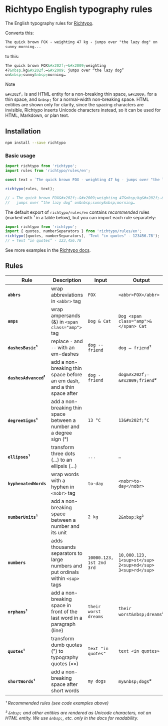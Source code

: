 # Richtypo English typography rules

The English typography rules for [Richtypo](https://github.com/sapegin/richtypo.js).

Converts this:

```html
The quick brown FOX - weighting 47 kg - jumps over "the lazy dog" on
sunny morning...
```

to this:

```html
The quick brown FOX&#x202f;—&#x2009;weighting
47&nbsp;kg&#x202f;—&#x2009; jumps over “the lazy dog”
on&nbsp;sunny&nbsp;morning…
```

> [!NOTE]  
> `&#x202f;` is and HTML entity for a non-breaking thin space, `&#x2009;` for a thin space, and `&nbsp;` for a normal-width non-breaking space. HTML entities are shown only for clarity, since the spacing characters are invisible, Richtypo inserts Unicode characters instead, so it can be used for HTML, Markdown, or plan text.

## Installation

```bash
npm install --save richtypo
```

### Basic usage

```javascript
import richtypo from 'richtypo';
import rules from 'richtypo/rules/en';

const text = `The quick brown FOX - weighting 47 kg - jumps over "the lazy dog" on sunny morning...`;

richtypo(rules, text);

// → The quick brown FOX&#x202f;—&#x2009;weighting 47&nbsp;kg&#x202f;—&#x2009;
//   jumps over “the lazy dog” on&nbsp;sunny&nbsp;morning…
```

The default export of `richtypo/rules/en` contains _recommended_ rules (marked with ¹ in a table below), but you can import each rule separately:

```js
import richtypo from 'richtypo';
import { quotes, numberSeparators } from 'richtypo/rules/en';
richtypo([quotes, numberSeparators], 'Text "in quotes" - 123456.78');
// → Text “in quotes” - 123,456.78
```

See more examples in the [Richtypo docs](../Readme.md).

## Rules

| Rule                  | Description                                                                     | Input                    | Output                                                     |
| --------------------- | ------------------------------------------------------------------------------- | ------------------------ | ---------------------------------------------------------- |
| **`abbrs`**           | wrap abbreviations in `<abbr>` tag                                              | `FOX`                    | `<abbr>FOX</abbr>`                                         |
| **`amps`**            | wrap ampersands (&) in `<span class="amp">` tag                                 | `Dog & Cat`              | `Dog <span class="amp">&</span> Cat`                       |
| **`dashesBasic`¹**    | replace `-` and `--` with an em-dashes                                          | `dog -- friend`          | `dog — friend`²                                            |
| **`dashesAdvanced`¹** | add a non-breaking thin space before an em dash, and a thin space after         | `dog - friend`           | `dog&#x202f;—&#x2009;friend`²                              |
| **`degreeSigns`¹**    | add a non-breaking thin space between a number and a degree sign (°)            | `13 °C`                  | `13&#x202f;°C`                                             |
| **`ellipses`¹**       | transform three dots (...) to an ellipsis (…)                                   | `...`                    | `…`                                                        |
| **`hyphenatedWords`** | wrap words with a hyphen in `<nobr>` tag                                        | `to-day`                 | `<nobr>to-day</nobr>`                                      |
| **`numberUnits`¹**    | add a non-breaking space between a number and its unit                          | `2 kg`                   | `2&nbsp;kg`²                                               |
| **`numbers`**         | adds thousands separators to large numbers and put ordinals within `<sup>` tags | `10000.123, 1st 2nd 3rd` | `10,000.123, 1<sup>st</sup> 2<sup>nd</sup> 3<sup>rd</sup>` |
| **`orphans`¹**        | add a non-breaking space in front of the last word in a paragraph (line)        | `their worst dreams`     | `their worst&nbsp;dreams`²                                 |
| **`quotes`¹**         | transform dumb quotes (") to typography quotes («»)                             | `text "in quotes"`       | `text «in quotes»`                                         |
| **`shortWords`¹**     | add a non-breaking space after short words                                      | `my dogs`                | `my&nbsp;dogs`²                                            |

_¹ Recommended rules (see code examples above)_

_² `&nbsp;` and other entities are rendered as Unicode characters, not an HTML entity. We use `&nbsp;`, etc. only in the docs for readability._
